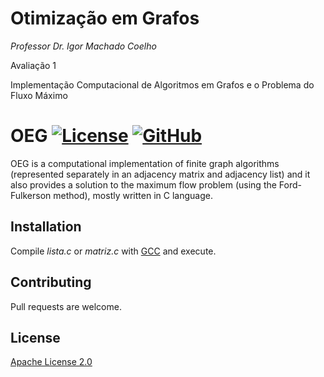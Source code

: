 # Otimização em Grafos
*Professor Dr. Igor Machado Coelho*

Avaliação 1

Implementação Computacional de Algoritmos em Grafos e o Problema do Fluxo Máximo

# OEG [![License](https://img.shields.io/badge/License-Apache%202.0-blue.svg)](https://opensource.org/licenses/Apache-2.0) [![GitHub](https://badgen.net/badge/icon/github?icon=github&label)](https://github.com)

OEG is a computational implementation of finite graph algorithms (represented separately in an adjacency matrix and adjacency list) and it also provides a solution to the maximum flow problem (using the Ford-Fulkerson method), mostly written in C language.

## Installation

Compile *lista.c* or *matriz.c* with [GCC](https://gcc.gnu.org/) and execute.

## Contributing
Pull requests are welcome.

## License
[Apache License 2.0](https://opensource.org/licenses/Apache-2.0)
